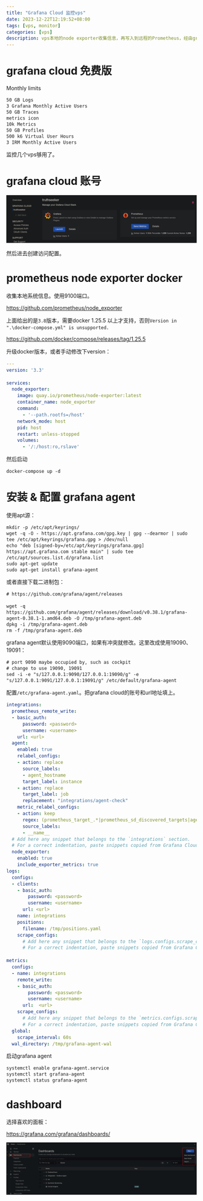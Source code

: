 ```yaml
---
title: "Grafana Cloud 监控vps"
date: 2023-12-22T12:19:52+08:00
tags: [vps, monitor]
categories: [vps]
description: vps本地的node exporter收集信息，再写入到远程的Prometheus，经由grafana cloud dashboard做可视化。
---
```



# grafana cloud 免费版

Monthly limits
```
50 GB Logs
3 Grafana Monthly Active Users
50 GB Traces
metrics icon
10k Metrics
50 GB Profiles
500 k6 Virtual User Hours
3 IRM Monthly Active Users
```

监控几个vps够用了。

# grafana cloud 账号

![开启Grafana和Prometheus](grafana-cloud.png)

然后进去创建访问配置。

# prometheus node exporter docker

收集本地系统信息。使用9100端口。

https://github.com/prometheus/node_exporter


上面给出的是`3.8`版本，需要docker 1.25.5 以上才支持，否则`Version in ".\docker-compose.yml" is unsupported.`

https://github.com/docker/compose/releases/tag/1.25.5

升级docker版本，或者手动修改下version：

```yaml
---
version: '3.3'

services:
  node_exporter:
    image: quay.io/prometheus/node-exporter:latest
    container_name: node_exporter
    command:
      - '--path.rootfs=/host'
    network_mode: host
    pid: host
    restart: unless-stopped
    volumes:
      - '/:/host:ro,rslave'
```

然后启动
```
docker-compose up -d
```


# 安装 & 配置 grafana agent

使用apt源：
```shell
mkdir -p /etc/apt/keyrings/
wget -q -O - https://apt.grafana.com/gpg.key | gpg --dearmor | sudo tee /etc/apt/keyrings/grafana.gpg > /dev/null
echo "deb [signed-by=/etc/apt/keyrings/grafana.gpg] https://apt.grafana.com stable main" | sudo tee /etc/apt/sources.list.d/grafana.list
sudo apt-get update
sudo apt-get install grafana-agent
```


或者直接下载二进制包：
```shell
# https://github.com/grafana/agent/releases

wget -q https://github.com/grafana/agent/releases/download/v0.38.1/grafana-agent-0.38.1-1.amd64.deb -O /tmp/grafana-agent.deb
dpkg -i /tmp/grafana-agent.deb
rm -f /tmp/grafana-agent.deb
```

grafana agent默认使用9090端口，如果有冲突就修改。这里改成使用19090、19091：
```shell
# port 9090 maybe occupied by, such as cockpit
# change to use 19090, 19091
sed -i -e "s/127.0.0.1:9090/127.0.0.1:19090/g" -e "s/127.0.0.1:9091/127.0.0.1:19091/g" /etc/default/grafana-agent
```

配置`/etc/grafana-agent.yaml`。把grafana cloud的账号和url地址填上。
```yml
integrations:
  prometheus_remote_write:
  - basic_auth:
      password: <password>
      username: <username>
    url: <url>
  agent:
    enabled: true
    relabel_configs:
    - action: replace
      source_labels:
      - agent_hostname
      target_label: instance
    - action: replace
      target_label: job
      replacement: "integrations/agent-check"
    metric_relabel_configs:
    - action: keep
      regex: (prometheus_target_.*|prometheus_sd_discovered_targets|agent_build.*|agent_wal_samples_appended_total|process_start_time_seconds)
      source_labels:
      - __name__
  # Add here any snippet that belongs to the `integrations` section.
  # For a correct indentation, paste snippets copied from Grafana Cloud at the beginning of the line.
  node_exporter:
    enabled: true
    include_exporter_metrics: true  
logs:
  configs:
  - clients:
    - basic_auth:
        password: <password>
        username: <username>
      url: <url>
    name: integrations
    positions:
      filename: /tmp/positions.yaml
    scrape_configs:
      # Add here any snippet that belongs to the `logs.configs.scrape_configs` section.
      # For a correct indentation, paste snippets copied from Grafana Cloud at the beginning of the line.

metrics:
  configs:
  - name: integrations
    remote_write:
    - basic_auth:
        password: <password>
        username: <username>
      url:  <url>
    scrape_configs:
      # Add here any snippet that belongs to the `metrics.configs.scrape_configs` section.
      # For a correct indentation, paste snippets copied from Grafana Cloud at the beginning of the line.
  global:
    scrape_interval: 60s
  wal_directory: /tmp/grafana-agent-wal
```

启动grafana agent
```shell
systemctl enable grafana-agent.service
systemctl start grafana-agent
systemctl status grafana-agent
```

# dashboard

选择喜欢的面板：

https://grafana.com/grafana/dashboards/


![添加dashboard](dashboard-import.png)